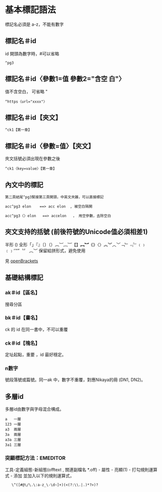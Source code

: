 # 基本標記語法

標記名必須是 a-z，不能有數字

## 標記名＃id  
id 開頭為數字時，#可以省略

    ^pg3 

## 標記名＃id〈參數1=值 參數2="含空 白"〉

值不含空白， 可省略 "

    ^https〈url="xxxx"〉

## 標記名＃id【夾文】

    ^ck1【第一章】

## 標記名＃id〈參數=值〉【夾文】
夾文括號必須出現在參數之後

    ^ck1〈key=value〉【第一章】
## 內文中的標記

    第二頁結尾^pg3緊接第三頁開頭，中英文夾雜，可以直接標記

    acc^pg3 elon    ==> acc elon  , 被空白隔開

    acc^pg3〈〉elon   ==> accelon   ， 用空參數，去除空白


## 夾文支持的括號 (前後符號的Unicode值必須相差1)

半形 () 
全形「」『』〔〕（）︹︺︷︸【】︻︼《》〈〉︽︾︿﹀﹁﹂﹃﹄﹙﹚﹝﹞‘’“”〝〞
︵︶ 保留給拼形式，避免使用

見 [openBrackets](utils/cjk.ts)

## 基礎結構標記
### ak＃id【區名】
搜尋分區

### bk＃id【書名】
ck 的 id 在同一書中，不可以重覆

### ck＃id【塊名】
定址起點，重要 ，id 最好穩定。

### n數字
號段落號或篇號。同一ak 中，數字不重覆，對應Nikaya的冊 (DN1, DN2)。 

## 多層id
多層id由數字與字母混合構成。

    a   一層
    123 一層
    a3  兩層
    3a  兩層
    a3a 三層
    3a1 三層
    
### 突顯標記方法：EMEDITOR
工具-定義組態-新組態(offtext , 關連副檔名 *.off) - 屬性 - 亮顯(1)  - 打勾規則運算式 - 添加
並加入以下的規則運算式，
```
   \^([#@\/\.\:a-z_\-\d~]+)(<(?:\\.|.)*?>)?
```
